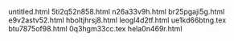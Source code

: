 untitled.html
5ti2q52n858.html
n26a33v9h.html
br25pgaji5g.html
e9v2astv52.html
hboltjhrsj8.html
leogl4d2tf.html
ue1kd66btng.tex
btu7875of98.html
0q3hgm33cc.tex
hela0n469r.html